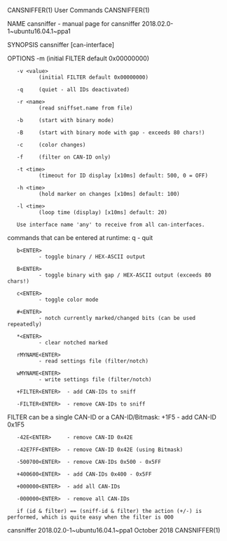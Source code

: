 CANSNIFFER(1)                                                      User Commands                                                     CANSNIFFER(1)

NAME
       cansniffer - manual page for cansniffer 2018.02.0-1~ubuntu16.04.1~ppa1

SYNOPSIS
       cansniffer [can-interface]

OPTIONS
       -m <mask>
              (initial FILTER default 0x00000000)

       -v <value>
              (initial FILTER default 0x00000000)

       -q     (quiet - all IDs deactivated)

       -r <name>
              (read sniffset.name from file)

       -b     (start with binary mode)

       -B     (start with binary mode with gap - exceeds 80 chars!)

       -c     (color changes)

       -f     (filter on CAN-ID only)

       -t <time>
              (timeout for ID display [x10ms] default: 500, 0 = OFF)

       -h <time>
              (hold marker on changes [x10ms] default: 100)

       -l <time>
              (loop time (display) [x10ms] default: 20)

       Use interface name 'any' to receive from all can-interfaces.

   commands that can be entered at runtime:
       q<ENTER>
              - quit

       b<ENTER>
              - toggle binary / HEX-ASCII output

       B<ENTER>
              - toggle binary with gap / HEX-ASCII output (exceeds 80 chars!)

       c<ENTER>
              - toggle color mode

       #<ENTER>
              - notch currently marked/changed bits (can be used repeatedly)

       *<ENTER>
              - clear notched marked

       rMYNAME<ENTER>
              - read settings file (filter/notch)

       wMYNAME<ENTER>
              - write settings file (filter/notch)

       +FILTER<ENTER>  - add CAN-IDs to sniff

       -FILTER<ENTER>  - remove CAN-IDs to sniff

   FILTER can be a single CAN-ID or a CAN-ID/Bitmask:
       +1F5<ENTER>     - add CAN-ID 0x1F5

       -42E<ENTER>     - remove CAN-ID 0x42E

       -42E7FF<ENTER>  - remove CAN-ID 0x42E (using Bitmask)

       -500700<ENTER>  - remove CAN-IDs 0x500 - 0x5FF

       +400600<ENTER>  - add CAN-IDs 0x400 - 0x5FF

       +000000<ENTER>  - add all CAN-IDs

       -000000<ENTER>  - remove all CAN-IDs

       if (id & filter) == (sniff-id & filter) the action (+/-) is performed, which is quite easy when the filter is 000

cansniffer 2018.02.0-1~ubuntu16.04.1~ppa1                          October 2018                                                      CANSNIFFER(1)
